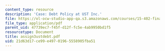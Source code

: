 ```yaml
---
content_type: resource
description: 'Case: Debt Policy at UST Inc.'
file: https://ol-ocw-studio-app-qa.s3.amazonaws.com/courses/15-402-finance-theory-ii-spring-2003/21d63d17ce99e49701965558905fba51_assign3ustdebt.pdf
file_type: application/pdf
parent_uid: 47739ec7-f45f-d12f-fc5e-4ab9950bd1f5
resourcetype: Document
title: assign3ustdebt.pdf
uid: 21d63d17-ce99-e497-0196-5558905fba51
---
```


